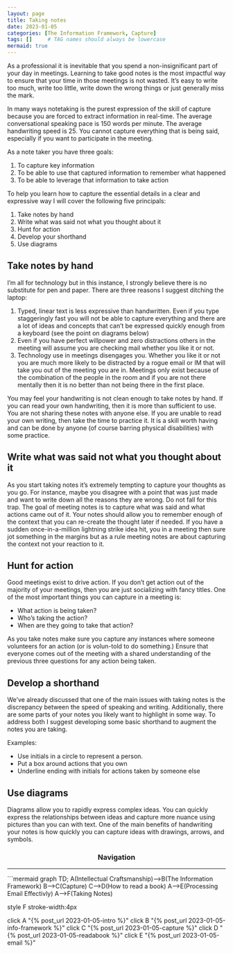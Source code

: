```yaml
---
layout: page
title: Taking notes
date: 2023-01-05
categories: [The Information Framework, Capture]
tags: []     # TAG names should always be lowercase
mermaid: true
---
```

As a professional it is inevitable that you spend a non-insignificant part of your day in meetings. Learning to take good notes is the most impactful way to ensure that your time in those meetings is not wasted. It’s easy to write too much, write too little, write down the wrong things or just generally miss the mark.

In many ways notetaking is the purest expression of the skill of capture because you are forced to extract information in real-time. The average conversational speaking pace is 150 words per minute. The average handwriting speed is 25. You cannot capture everything that is being said, especially if you want to participate in the meeting.

As a note taker you have three goals:
1.	To capture key information
2.	To be able to use that captured information to remember what happened
3.	To be able to leverage that information to take action

To help you learn how to capture the essential details in a clear and expressive way I will cover the following five principals:
1.	Take notes by hand
2.	Write what was said not what you thought about it
3.	Hunt for action
4.	Develop your shorthand
5.	Use diagrams

## Take notes by hand
I’m all for technology but in this instance, I strongly believe there is no substitute for pen and paper. There are three reasons I suggest ditching the laptop:
1.	Typed, linear text is less expressive than handwritten. Even if you type staggeringly fast you will not be able to capture everything and there are a lot of ideas and concepts that can’t be expressed quickly enough from a keyboard (see the point on diagrams below) 
2.	Even if you have perfect willpower and zero distractions others in the meeting will assume you are checking mail whether you like it or not.
3.	Technology use in meetings disengages you. Whether you like it or not you are much more likely to be distracted by a rogue email or IM that will take you out of the meeting you are in. Meetings only exist because of the combination of the people in the room and if you are not there mentally then it is no better than not being there in the first place.

You may feel your handwriting is not clean enough to take notes by hand. If you can read your own handwriting, then it is more than sufficient to use. You are not sharing these notes with anyone else. If you are unable to read your own writing, then take the time to practice it. It is a skill worth having and can be done by anyone (of course barring physical disabilities) with some practice.

## Write what was said not what you thought about it
As you start taking notes it’s extremely tempting to capture your thoughts as you go. For instance, maybe you disagree with a point that was just made and want to write down all the reasons they are wrong. Do not fall for this trap. The goal of meeting notes is to capture what was said and what actions came out of it. Your notes should allow you to remember enough of the context that you can re-create the thought later if needed. If you have a sudden once-in-a-million lightning strike idea hit, you in a meeting then sure jot something in the margins but as a rule meeting notes are about capturing the context not your reaction to it.

## Hunt for action
Good meetings exist to drive action. If you don’t get action out of the majority of your meetings, then you are just socializing with fancy titles.
One of the most important things you can capture in a meeting is:
- What action is being taken?
- Who’s taking the action?
- When are they going to take that action?

As you take notes make sure you capture any instances where someone volunteers for an action (or is volun-told to do something.) Ensure that everyone comes out of the meeting with a shared understanding of the previous three questions for any action being taken. 

## Develop a shorthand
We’ve already discussed that one of the main issues with taking notes is the discrepancy between the speed of speaking and writing. Additionally, there are some parts of your notes you likely want to highlight in some way. To address both I suggest developing some basic shorthand to augment the notes you are taking.

Examples:
- Use initials in a circle to represent a person.
- Put a box around actions that you own
- Underline ending with initials for actions taken by someone else

## Use diagrams
Diagrams allow you to rapidly express complex ideas. You can quickly express the relationships between ideas and capture more nuance using pictures than you can with text. One of the main benefits of handwriting your notes is how quickly you can capture ideas with drawings, arrows, and symbols.

<center><h3>Navigation</h3></center>
<hr/>
```mermaid
graph TD;
  A(Intellectual Craftsmanship)-->B(The Information Framework)
  B-->C(Capture)
  C-->D(How to read a book)
  A-->E(Processing Email Effectivly)
  A-->F(Taking Notes)

  style F stroke-width:4px

  click A "{% post_url 2023-01-05-intro %}"
  click B "{% post_url 2023-01-05-info-framework %}"
  click C "{% post_url 2023-01-05-capture %}"
  click D "{% post_url 2023-01-05-readabook %}"
  click E "{% post_url 2023-01-05-email %}"
```
